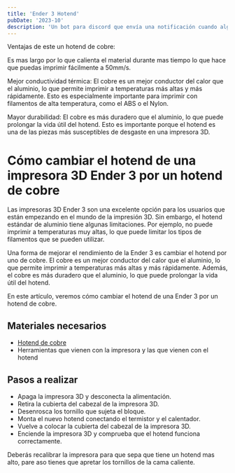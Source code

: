 ```yaml
---
title: 'Ender 3 Hotend'
pubDate: '2023-10'
description: 'Un bot para discord que envía una notificación cuando alguien se conecta a un canal de voz'
---
```



Ventajas de este un hotend de cobre:

Es mas largo por lo que calienta el material durante mas tiempo lo que hace que puedas imprimir fácilmente a 50mm/s.

Mejor conductividad térmica: El cobre es un mejor conductor del calor que el aluminio, lo que permite imprimir a temperaturas más altas y más rápidamente. Esto es especialmente importante para imprimir con filamentos de alta temperatura, como el ABS o el Nylon.

Mayor durabilidad: El cobre es más duradero que el aluminio, lo que puede prolongar la vida útil del hotend. Esto es importante porque el hotend es una de las piezas más susceptibles de desgaste en una impresora 3D.


# Cómo cambiar el hotend de una impresora 3D Ender 3 por un hotend de cobre

Las impresoras 3D Ender 3 son una excelente opción para los usuarios que están empezando en el mundo de la impresión 3D. Sin embargo, el hotend estándar de aluminio tiene algunas limitaciones. Por ejemplo, no puede imprimir a temperaturas muy altas, lo que puede limitar los tipos de filamentos que se pueden utilizar.

Una forma de mejorar el rendimiento de la Ender 3 es cambiar el hotend por uno de cobre. El cobre es un mejor conductor del calor que el aluminio, lo que permite imprimir a temperaturas más altas y más rápidamente. Además, el cobre es más duradero que el aluminio, lo que puede prolongar la vida útil del hotend.

En este artículo, veremos cómo cambiar el hotend de una Ender 3 por un hotend de cobre.

## Materiales necesarios

- [Hotend de cobre](https://s.click.aliexpress.com/e/_Deyir7D)
- Herramientas que vienen con la impresora y las que vienen con el hotend

## Pasos a realizar

- Apaga la impresora 3D y desconecta la alimentación.
- Retira la cubierta del cabezal de la impresora 3D.
- Desenrosca los tornillo que sujeta el bloque.
- Monta el nuevo hotend conectando el termistor y el calentador.
- Vuelve a colocar la cubierta del cabezal de la impresora 3D.
- Enciende la impresora 3D y comprueba que el hotend funciona correctamente.

Deberás recalibrar la impresora para que sepa que tiene un hotend mas alto, pare aso tienes que apretar los tornillos de la cama caliente.